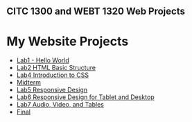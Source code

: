 ## CITC 1300 and WEBT 1320 Web Projects

<h1>My Website Projects</h1>

<ul>
    <li><a href="Lab 1/index.html" target="_blank">Lab1 - Hello World</a></li>
    <li><a href="Lab 2/index.html" target="_blank">Lab2 HTML Basic Structure</a></li>
    <li><a href="Lab 4/index.html" target="_blank">Lab4 Introduction to CSS</a></li>
    <li><a href="midterm/index.html" target="_blank">Midterm</a></li>
    <li><a href="Lab 5/index.html" target="_blank">Lab5 Responsive Design</a></li>
    <li><a href="Lab 6/index.html" target="_blank">Lab6 Responsive Design for Tablet and Desktop</a></li>
    <li><a href="Lab 7/index.html" target="blank">Lab7 Audio, Video, and Tables</a></li>
    <li><a href="Final/index.html" target="blank">Final</a></li>
</ul>



